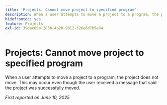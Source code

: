```yaml
---
title: 'Projects: Cannot move project to specified program'
description: When a user attempts to move a project to a program, the project does not move. This may occur even though the user received a  message that said the project was successfully moved.
hidefromtoc: yes
feature: Projects
exl-id: 39dac09a-283b-4b20-9012-326e6d7b5e84
---
```

# Projects: Cannot move project to specified program

When a user attempts to move a project to a program, the project does not move. This may occur even though the user received a  message that said the project was successfully moved.

_First reported on June 10, 2025._
